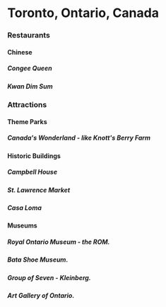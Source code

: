 # Toronto, Ontario, Canada

### Restaurants
#### Chinese
##### Congee Queen
##### Kwan Dim Sum


### Attractions

#### Theme Parks
##### Canada's Wonderland - like Knott's Berry Farm
#### Historic Buildings

##### Campbell House
##### St. Lawrence Market
##### Casa Loma

#### Museums
##### Royal Ontario Museum - the ROM.
##### Bata Shoe Museum.
##### Group of Seven - Kleinberg.
##### Art Gallery of Ontario.
